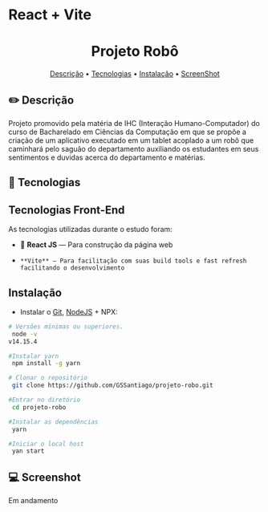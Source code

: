 # React + Vite
<h1 align="center">
   Projeto Robô
</h1>

<p align="center">
 <a href="#pencil2-descrição">Descrição</a> •
 <a href="#rocket-tecnologias">Tecnologias</a> •
 <a href="#instalação">Instalação</a> •
 <a href="#computer-screenshot">ScreenShot</a>
</p>

## :pencil2: Descrição

  Projeto promovido pela matéria de IHC (Interação Humano-Computador) do curso de Bacharelado em Ciências da Computação
  em que se propôe a criação de um aplicativo executado em um tablet acoplado a um robô que caminhará pelo saguão do departamento
  auxiliando os estudantes em seus sentimentos e duvidas acerca do departamento e matérias.

## :rocket: Tecnologias
## Tecnologias Front-End

As tecnologias utilizadas durante o estudo foram:

- 💠 **React JS** — Para construção da página web
-     **Vite** — Para facilitação com suas build tools e fast refresh facilitando o desenvolvimento


## Instalação

-  Instalar o [Git](https://git-scm.com/), [NodeJS](https://nodejs.org/pt-br/download/) + NPX:

```bash
# Versões mínimas ou superiores.
 node -v
v14.15.4

#Instalar yarn
 npm install -g yarn
```

```bash
# Clonar o repositório
 git clone https://github.com/GSSantiago/projeto-robo.git

#Entrar no diretório
 cd projeto-robo

#Instalar as dependências
 yarn

#Iniciar o local host
 yan start
```

## :computer: Screenshot

Em andamento
